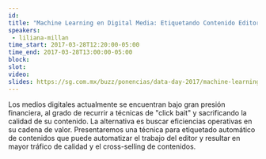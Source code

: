```yaml
---
id: 
title: "Machine Learning en Digital Media: Etiquetando Contenido Editorial"
speakers:
 - liliana-millan
time_start: 2017-03-28T12:20:00-05:00
time_end: 2017-03-28T13:00:00-05:00
block: 
slot: 
video: 
slides: https://sg.com.mx/buzz/ponencias/data-day-2017/machine-learning-en-digital-media-etiquetando-contenido-editorial
---
```


Los medios digitales actualmente se encuentran bajo gran presión financiera, al grado de recurrir a técnicas de "click bait" y sacrificando la calidad de su contenido. La alternativa es buscar eficiencias operativas en su cadena de valor. Presentaremos una técnica para etiquetado automático de contenidos que puede automatizar el trabajo del editor y resultar en mayor tráfico de calidad y el cross-selling de contenidos.